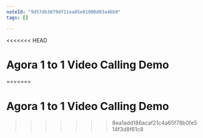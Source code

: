 ```yaml
---
noteId: "9d57db3079df11ea85e01900d03a46b9"
tags: []

---
```


<<<<<<< HEAD
# Agora 1 to 1 Video Calling Demo
=======
# Agora 1 to 1 Video Calling Demo
>>>>>>> 8ea1add186acaf21c4a65f78b0fe514f3d8f61c8
